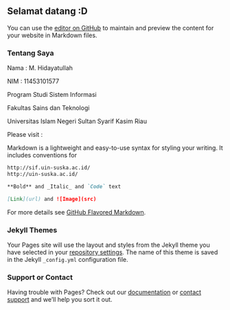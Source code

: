 ## Selamat datang :D

You can use the [editor on GitHub](https://github.com/dayatpasla/ocu/edit/master/README.md) to maintain and preview the content for your website in Markdown files.

### Tentang Saya

Nama  : M. Hidayatullah <p>
NIM   : 11453101577 <p>
Program Studi Sistem Informasi <p>
Fakultas Sains dan Teknologi <p>
Universitas Islam Negeri Sultan Syarif Kasim Riau

Please visit :


Markdown is a lightweight and easy-to-use syntax for styling your writing. It includes conventions for

```markdown
http://sif.uin-suska.ac.id/
http://uin-suska.ac.id/

**Bold** and _Italic_ and `Code` text

[Link](url) and ![Image](src)
```

For more details see [GitHub Flavored Markdown](https://guides.github.com/features/mastering-markdown/).

### Jekyll Themes

Your Pages site will use the layout and styles from the Jekyll theme you have selected in your [repository settings](https://github.com/dayatpasla/ocu/settings). The name of this theme is saved in the Jekyll `_config.yml` configuration file.

### Support or Contact

Having trouble with Pages? Check out our [documentation](https://help.github.com/categories/github-pages-basics/) or [contact support](https://github.com/contact) and we’ll help you sort it out.
